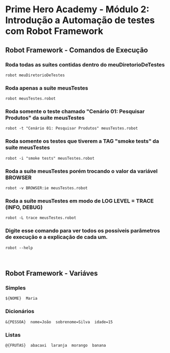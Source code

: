# Prime Hero Academy - Módulo 2: Introdução a Automação de testes com Robot Framework

## Robot Framework - Comandos de Execução

### Roda todas as suítes contidas dentro do meuDiretorioDeTestes 
    robot meuDiretorioDeTestes

### Roda apenas a suíte meusTestes 
    robot meusTestes.robot

### Roda somente o teste chamado "Cenário 01: Pesquisar Produtos" da suíte meusTestes 
    robot -t "Cenário 01: Pesquisar Produtos" meusTestes.robot

### Roda somente os testes que tiverem a TAG "smoke tests" da suíte meusTestes 
    robot -i "smoke tests" meusTestes.robot

### Roda a suíte meusTestes porém trocando o valor da variável BROWSER 
    robot -v BROWSER:ie meusTestes.robot

### Roda a suíte meusTestes em modo de LOG LEVEL = TRACE (INFO, DEBUG) 
    robot -L trace meusTestes.robot

### Digite esse comando para ver todos os possíveis parâmetros de execução e a explicação de cada um.
    robot --help

<br>

## Robot Framework - Variáves

### Simples

    ${NOME}  Maria

### Dicionários
    &{PESSOA}  nome=João  sobrenome=Silva  idade=15

### Listas
    @{FRUTAS}  abacaxi  laranja  morango  banana